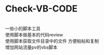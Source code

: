 Check-VB-CODE
=============
<br/>
一些小的脚本工具<br/>
使用脚本做基本的代码review<br/>
使用脚本获取文件目录中的文件 方便粘帖和复制<br/>
增加网站流量pv的vbs脚本<br/>
